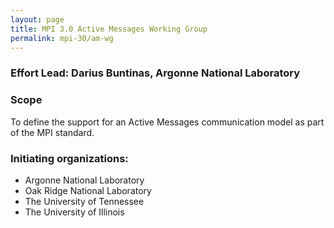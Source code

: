 ```yaml
---
layout: page
title: MPI 3.0 Active Messages Working Group
permalink: mpi-30/am-wg
---
```


### Effort Lead: Darius Buntinas, Argonne National Laboratory

### Scope

To define the support for an Active Messages communication model as part of the MPI standard.

### Initiating organizations:

*   Argonne National Laboratory
*   Oak Ridge National Laboratory
*   The University of Tennessee
*   The University of Illinois